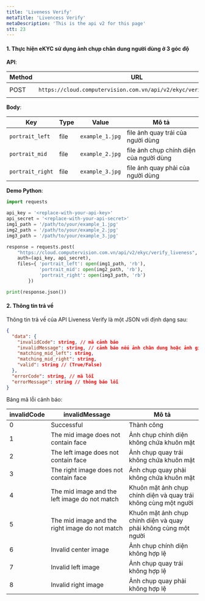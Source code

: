 ```yaml
---
title: 'Liveness Verify'
metaTitle: 'Livencess Verify'
metaDescription: 'This is the api v2 for this page'
stt: 23
---
```


#### 1. Thực hiện eKYC sử dụng ảnh chụp chân dung người dùng ở 3 góc độ

**API**:

| Method | URL                                                               | content-type          |
| ------ | ----------------------------------------------------------------- | --------------------- |
| POST   | `https://cloud.computervision.com.vn/api/v2/ekyc/verify_liveness` | `multipart/form-data` |

**Body**:

| Key              | Type | Value           | Mô tả                                   |
| ---------------- | ---- | --------------- | --------------------------------------- |
| `portrait_left`  | file | `example_1.jpg` | file ảnh quay trái của người dùng       |
| `portrait_mid`   | file | `example_2.jpg` | file ảnh chụp chính diện của người dùng |
| `portrait_right` | file | `example_3.jpg` | file ảnh quay phải của người dùng       |

**Demo Python**:

```python
import requests

api_key = '<replace-with-your-api-key>'
api_secret = '<replace-with-your-api-secret>'
img1_path = '/path/to/your/example_1.jpg'
img2_path = '/path/to/your/example_2.jpg'
img3_path = '/path/to/your/example_3.jpg'

response = requests.post(
 	"https://cloud.computervision.com.vn/api/v2/ekyc/verify_liveness",
 	auth=(api_key, api_secret),
 	files={ 'portrait_left': open(img1_path, 'rb'),
            'portrait_mid': open(img2_path, 'rb'),
            'portrait_right': open(img3_path, 'rb')
        })

print(response.json())

```

#### 2. Thông tin trả về

Thông tin trả về của API Liveness Verify là một JSON với định dạng sau:

```json
{
  "data": {
    "invalidCode": string, // mã cảnh báo
    "invalidMessage": string, // cảnh báo nếu ảnh chân dung hoặc ảnh giấy tờ có dấu hiệu làm ảnh hưởng đến kết quả
    "matching_mid_left": string,
    "matching_mid_right": string,
    "valid": string // (True/False)
  },
  "errorCode": string, // mã lỗi
  "errorMessage": string // thông báo lỗi
}
```

Bảng mã lỗi cảnh báo:

| invalidCode | invalidMessage                                 | Mô tả                                                           |
| ----------- | ---------------------------------------------- | --------------------------------------------------------------- |
| 0           | Successful                                     | Thành công                                                      |
| 1           | The mid image does not contain face            | Ảnh chụp chính diện không chứa khuôn mặt                        |
| 2           | The left image does not contain face           | Ảnh chụp quay trái không chứa khuôn mặt                         |
| 3           | The right image does not contain face          | Ảnh chụp quay phải không chứa khuôn mặt                         |
| 4           | The mid image and the left image do not match  | Khuôn mặt ảnh chụp chính diện và quay trái không cùng một người |
| 5           | The mid image and the right image do not match | Khuôn mặt ảnh chụp chính diện và quay phải không cùng một người |
| 6           | Invalid center image                           | Ảnh chụp chính diện không hợp lệ                                |
| 7           | Invalid left image                             | Ảnh chụp quay trái không hợp lệ                                 |
| 8           | Invalid right image                            | Ảnh chụp quay phải không hợp lệ                                 |
